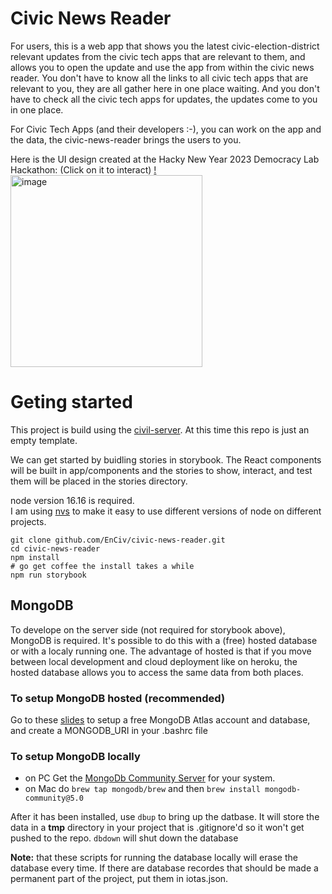 # Civic News Reader

For users, this is a web app that shows you the latest civic-election-district relevant updates from the civic tech apps that are relevant to them, and allows you to open the update
and use the app from within the civic news reader. You don't have to know all the links to all civic tech apps that are relevant to you, they are all gather here in one place waiting.
And you don't have to check all the civic tech apps for updates, the updates come to you in one place.

For Civic Tech Apps (and their developers :-), you can work on the app and the data, the civic-news-reader brings the users to you.

Here is the UI design created at the Hacky New Year 2023 Democracy Lab Hackathon:  (Click on it to interact)
[!<img width="307" alt="image" src="https://user-images.githubusercontent.com/3317487/215582697-061b454f-3c65-4d1d-b854-d5e9e6014505.png">](https://www.figma.com/proto/vMIWkVENMbRVtRXjDlON7s/Awesome-Android-UI-Kit?node-id=2%3A516&scaling=contain&page-id=0%3A5690&starting-point-node-id=2%3A516)

# Geting started
This project is build using the [civil-server](https://github.com/EnCiv/civil-server). At this time this repo is just an empty template.

We can get started by buidling stories in storybook. The React components will be built in app/components and the stories to show, interact, and test them will be
placed in the stories directory.

node version 16.16 is required.  
I am using [nvs](https://github.com/jasongin/nvs) to make it easy to use different versions of node on different projects.

```
git clone github.com/EnCiv/civic-news-reader.git
cd civic-news-reader
npm install
# go get coffee the install takes a while
npm run storybook
```
## MongoDB

To develope on the server side (not required for storybook above), MongoDB is required. It's possible to do this with a (free) hosted database or with a localy running one. The advantage of hosted is that if you move between local development and cloud deployment like on heroku, the hosted database allows you to access the same data from both places.

### To setup MongoDB hosted (recommended)

Go to these [slides](https://docs.google.com/presentation/d/1HzXSX_fo0qr8ozC9rLGaWc965vM9IGEpCuIx8jmcUxI/present) to setup a free MongoDB Atlas account and database, and create a MONGODB_URI in your .bashrc file

### To setup MongoDB locally

-   on PC Get the [MongoDb Community Server](https://www.mongodb.com/try/download/community) for your system.
-   on Mac do `brew tap mongodb/brew` and then `brew install mongodb-community@5.0`

After it has been installed, use `dbup` to bring up the datbase. It will store the data in a **tmp** directory in your project that is .gitignore'd so it won't get pushed to the repo.
`dbdown` will shut down the database

**Note:** that these scripts for running the database locally will erase the database every time. If there are database recordes that should be made a permanent part of the project, put them in iotas.json.
